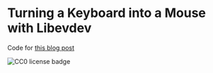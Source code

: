 # Turning a Keyboard into a Mouse with Libevdev

Code for [this blog post](https://suricrasia.online/blog/turning-a-keyboard-into/)

![CC0 license badge](https://licensebuttons.net/p/zero/1.0/88x31.png)